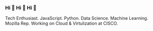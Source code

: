 ### Hi  👋  Hi  👋  Hi  👋 

Tech Enthusiast. JavaScript. Python. Data Science. Machine Learning. Mozilla Rep. Working on Cloud & Virtulization at CISCO.
